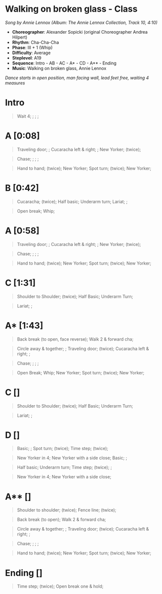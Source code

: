 # Walking on broken glass - Class
*Song by Annie Lennox (Album: The Annie Lennox Collection, Track 10, 4:10)*

* **Choreographer**: Alexander Sopicki (original Choreographer Andrea Hilpert)
* **Rhythm**: Cha-Cha-Cha
* **Phase**: III + 1 (Whip)
* **Difficulty**: Average
* **Steplevel**: A19
* **Sequence**: Intro - AB - AC - A* - CD - A** - Ending
* **Music**: Walking on broken glass, Annie Lennox

*Dance starts in open position, man facing wall, lead feet free, waiting 4 measures*

# Intro

> Wait 4; ; ; ;

# A [0:08]

> Traveling door; ; Cucaracha left & right; ; New Yorker; (twice);

> Chase; ; ; ;

> Hand to hand; (twice); New Yorker; Spot turn; (twice); New Yorker;

# B [0:42]

> Cucaracha; (twice); Half basic; Underarm turn; Lariat; ;

> Open break; Whip;

# A [0:58]

> Traveling door; ; Cucaracha left & right; ; New Yorker; (twice);

> Chase; ; ; ;

> Hand to hand; (twice); New Yorker; Spot turn; (twice); New Yorker;

# C [1:31]

> Shoulder to Shoulder; (twice); Half Basic; Underarm Turn;

> Lariat; ;

# A* [1:43]

> Back break (to open, face reverse); Walk 2 & forward cha;

> Circle away & together; ; Traveling door; (twice); Cucaracha left & right; ;

> Chase; ; ; ;

> Open Break; Whip; New Yorker; Spot turn; (twice); New Yorker;

# C []

> Shoulder to Shoulder; (twice); Half Basic; Underarm Turn;

> Lariat; ;

# D []

> Basic; ; Spot turn; (twice); Time step; (twice);

> New Yorker in 4; New Yorker with a side close; Basic; ;

> Half basic; Underarm turn; Time step; (twice); ;

> New Yorker in 4; New Yorker with a side close;

# A** []

> Shoulder to shoulder; (twice); Fence line; (twice);

> Back break (to open); Walk 2 & forward cha;

> Circle away & together; ;  Traveling door; (twice); Cucaracha left & right; ;

> Chase; ; ; ;

> Hand to hand; (twice); New Yorker; Spot turn; (twice); New Yorker;

# Ending []

> Time step; (twice); Open break one & hold;

<meta name="x:audio-file" content="a/Annie Lennox/Annie Lennox - Walking on broken glass.mp3">